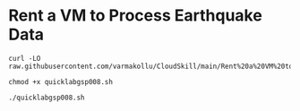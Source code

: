 # Rent a VM to Process Earthquake Data

```
curl -LO raw.githubusercontent.com/varmakollu/CloudSkill/main/Rent%20a%20VM%20to%20Process%20Earthquake%20Data/quicklabgsp008.sh

chmod +x quicklabgsp008.sh

./quicklabgsp008.sh

```

